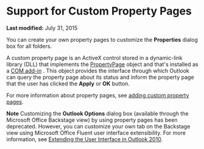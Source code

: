 
# Support for Custom Property Pages

 **Last modified:** July 31, 2015

You can create your own property pages to customize the  **Properties** dialog box for all folders.

A custom property page is an ActiveX control stored in a dynamic-link library (DLL) that implements the  [PropertyPage](22e561d5-603e-2cf3-e142-6173dd0d4c25.md) object and that's installed as a [COM add-in](ba62d71d-7ec3-c2b8-8f81-6fded20ff9e3.md) . This object provides the interface through which Outlook can query the property page about its status and inform the property page that the user has clicked the **Apply** or **OK** button.

For more information about property pages, see  [adding custom property pages](45390e9b-438c-86b0-488c-b179cabe4276.md).

 **Note**  Customizing the  **Outlook Options** dialog box (available through the Microsoft Office Backstage view) by using property pages has been deprecated. However, you can customize your own tab on the Backstage view using Microsoft Office Fluent user interface extensibility. For more information, see [Extending the User Interface in Outlook 2010](http://msdn.microsoft.com/library/00b504b0-e897-43b9-8615-44276166823f.aspx).

